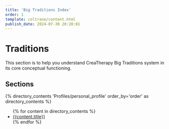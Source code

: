 ```yaml
---
title: 'Big Traditions Index'
order: 1
template: coltrane/content.html
publish_date: 2024-07-30 20:20:01
---
```

# Traditions

This section is to help you understand CreaTherapy Big Traditions system in its core conceptual functioning.

## Sections
{% directory_contents 'Profiles/personal_profile' order_by='order' as directory_contents %}
<ul>
{% for content in directory_contents %}
    <li><a href="/{{content.slug}}/">{{content.title}}</a></li>
    {% endfor %}
</ul>